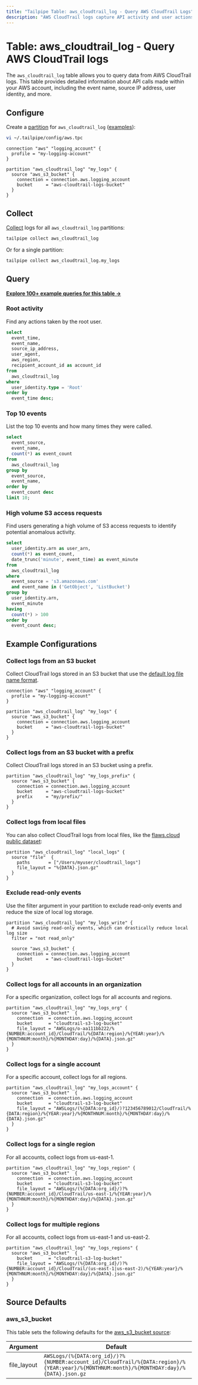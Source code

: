 ```yaml
---
title: "Tailpipe Table: aws_cloudtrail_log - Query AWS CloudTrail Logs"
description: "AWS CloudTrail logs capture API activity and user actions within your AWS account."
---
```


# Table: aws_cloudtrail_log - Query AWS CloudTrail logs

The `aws_cloudtrail_log` table allows you to query data from AWS CloudTrail logs. This table provides detailed information about API calls made within your AWS account, including the event name, source IP address, user identity, and more.

## Configure

Create a [partition](https://tailpipe.io/docs/manage/partition) for `aws_cloudtrail_log` ([examples](https://hub.tailpipe.io/plugins/turbot/aws/tables/aws_cloudtrail_log#example-configurations)):

```sh
vi ~/.tailpipe/config/aws.tpc
```

```hcl
connection "aws" "logging_account" {
  profile = "my-logging-account"
}

partition "aws_cloudtrail_log" "my_logs" {
  source "aws_s3_bucket" {
    connection = connection.aws.logging_account
    bucket     = "aws-cloudtrail-logs-bucket"
  }
}
```

## Collect

[Collect](https://tailpipe.io/docs/manage/collection) logs for all `aws_cloudtrail_log` partitions:

```sh
tailpipe collect aws_cloudtrail_log
```

Or for a single partition:

```sh
tailpipe collect aws_cloudtrail_log.my_logs
```

## Query

**[Explore 100+ example queries for this table →](https://hub.tailpipe.io/plugins/turbot/aws/queries/aws_cloudtrail_log)**

### Root activity

Find any actions taken by the root user.

```sql
select
  event_time,
  event_name,
  source_ip_address,
  user_agent,
  aws_region,
  recipient_account_id as account_id
from
  aws_cloudtrail_log
where
  user_identity.type = 'Root'
order by
  event_time desc;
```

### Top 10 events

List the top 10 events and how many times they were called.

```sql
select
  event_source,
  event_name,
  count(*) as event_count
from
  aws_cloudtrail_log
group by
  event_source,
  event_name,
order by
  event_count desc
limit 10;
```

### High volume S3 access requests

Find users generating a high volume of S3 access requests to identify potential anomalous activity.

```sql
select
  user_identity.arn as user_arn,
  count(*) as event_count,
  date_trunc('minute', event_time) as event_minute
from
  aws_cloudtrail_log
where
  event_source = 's3.amazonaws.com'
  and event_name in ('GetObject', 'ListBucket')
group by
  user_identity.arn,
  event_minute
having
  count(*) > 100
order by
  event_count desc;
```

## Example Configurations

### Collect logs from an S3 bucket

Collect CloudTrail logs stored in an S3 bucket that use the [default log file name format](https://docs.aws.amazon.com/awscloudtrail/latest/userguide/get-and-view-cloudtrail-log-files.html).

```hcl
connection "aws" "logging_account" {
  profile = "my-logging-account"
}

partition "aws_cloudtrail_log" "my_logs" {
  source "aws_s3_bucket" {
    connection = connection.aws.logging_account
    bucket     = "aws-cloudtrail-logs-bucket"
  }
}
```

### Collect logs from an S3 bucket with a prefix

Collect CloudTrail logs stored in an S3 bucket using a prefix.

```hcl
partition "aws_cloudtrail_log" "my_logs_prefix" {
  source "aws_s3_bucket" {
    connection = connection.aws.logging_account
    bucket     = "aws-cloudtrail-logs-bucket"
    prefix     = "my/prefix/"
  }
}
```

### Collect logs from local files

You can also collect CloudTrail logs from local files, like the [flaws.cloud public dataset](https://summitroute.com/blog/2020/10/09/public_dataset_of_cloudtrail_logs_from_flaws_cloud/):

```hcl
partition "aws_cloudtrail_log" "local_logs" {
  source "file"  {
    paths       = ["/Users/myuser/cloudtrail_logs"]
    file_layout = "%{DATA}.json.gz"
  }
}
```

### Exclude read-only events

Use the filter argument in your partition to exclude read-only events and reduce the size of local log storage.

```hcl
partition "aws_cloudtrail_log" "my_logs_write" {
  # Avoid saving read-only events, which can drastically reduce local log size
  filter = "not read_only"

  source "aws_s3_bucket" {
    connection = connection.aws.logging_account
    bucket     = "aws-cloudtrail-logs-bucket"
  }
}
```

### Collect logs for all accounts in an organization

For a specific organization, collect logs for all accounts and regions.

```hcl
partition "aws_cloudtrail_log" "my_logs_org" {
  source "aws_s3_bucket"  {
    connection  = connection.aws.logging_account
    bucket      = "cloudtrail-s3-log-bucket"
    file_layout = "AWSLogs/o-aa111bb222/%{NUMBER:account_id}/CloudTrail/%{DATA:region}/%{YEAR:year}/%{MONTHNUM:month}/%{MONTHDAY:day}/%{DATA}.json.gz"
  }
}
```

### Collect logs for a single account

For a specific account, collect logs for all regions.

```hcl
partition "aws_cloudtrail_log" "my_logs_account" {
  source "aws_s3_bucket"  {
    connection  = connection.aws.logging_account
    bucket      = "cloudtrail-s3-log-bucket"
    file_layout = "AWSLogs/(%{DATA:org_id}/)?123456789012/CloudTrail/%{DATA:region}/%{YEAR:year}/%{MONTHNUM:month}/%{MONTHDAY:day}/%{DATA}.json.gz"
  }
}
```

### Collect logs for a single region

For all accounts, collect logs from us-east-1.

```hcl
partition "aws_cloudtrail_log" "my_logs_region" {
  source "aws_s3_bucket"  {
    connection  = connection.aws.logging_account
    bucket      = "cloudtrail-s3-log-bucket"
    file_layout = "AWSLogs/(%{DATA:org_id}/)?%{NUMBER:account_id}/CloudTrail/us-east-1/%{YEAR:year}/%{MONTHNUM:month}/%{MONTHDAY:day}/%{DATA}.json.gz"
  }
}
```

### Collect logs for multiple regions

For all accounts, collect logs from us-east-1 and us-east-2.

```hcl
partition "aws_cloudtrail_log" "my_logs_regions" {
  source "aws_s3_bucket"  {
    bucket      = "cloudtrail-s3-log-bucket"
    file_layout = "AWSLogs/(%{DATA:org_id}/)?%{NUMBER:account_id}/CloudTrail/(us-east-1|us-east-2)/%{YEAR:year}/%{MONTHNUM:month}/%{MONTHDAY:day}/%{DATA}.json.gz"
  }
}
```

## Source Defaults

### aws_s3_bucket

This table sets the following defaults for the [aws_s3_bucket source](https://tailpipe.io/plugins/turbot/aws/sources/aws_s3_bucket#arguments):

| Argument      | Default |
|---------------|---------|
| file_layout   | `AWSLogs/(%{DATA:org_id}/)?%{NUMBER:account_id}/CloudTrail/%{DATA:region}/%{YEAR:year}/%{MONTHNUM:month}/%{MONTHDAY:day}/%{DATA}.json.gz` |
